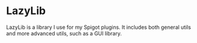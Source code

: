 # LazyLib
LazyLib is a library I use for my Spigot plugins.
It includes both general utils and more advanced utils, such as a GUI library.

